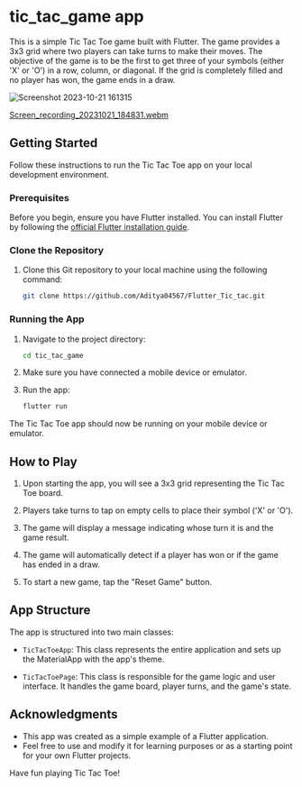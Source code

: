 # tic_tac_game app



This is a simple Tic Tac Toe game built with Flutter. The game provides a 3x3 grid where two players can take turns to make their moves. The objective of the game is to be the first to get three of your symbols (either 'X' or 'O') in a row, column, or diagonal. If the grid is completely filled and no player has won, the game ends in a draw.

![Screenshot 2023-10-21 161315](https://github.com/Aditya04567/Flutter_Tic_tac/assets/127686599/b11bcbf8-d712-47ca-81a1-937a816e8a8e)

[Screen_recording_20231021_184831.webm](https://github.com/Aditya04567/Flutter_Tic_tac/assets/127686599/1a43d0b5-74be-4514-9915-fa17652219a4)


## Getting Started

Follow these instructions to run the Tic Tac Toe app on your local development environment.

### Prerequisites

Before you begin, ensure you have Flutter installed. You can install Flutter by following the [official Flutter installation guide](https://flutter.dev/docs/get-started/install).

### Clone the Repository

1. Clone this Git repository to your local machine using the following command:

   ```bash
   git clone https://github.com/Aditya04567/Flutter_Tic_tac.git
   ```

### Running the App

1. Navigate to the project directory:

   ```bash
   cd tic_tac_game
   ```

2. Make sure you have connected a mobile device or emulator.

3. Run the app:

   ```bash
   flutter run
   ```

The Tic Tac Toe app should now be running on your mobile device or emulator.

## How to Play

1. Upon starting the app, you will see a 3x3 grid representing the Tic Tac Toe board.

2. Players take turns to tap on empty cells to place their symbol ('X' or 'O').

3. The game will display a message indicating whose turn it is and the game result.

4. The game will automatically detect if a player has won or if the game has ended in a draw.

5. To start a new game, tap the "Reset Game" button.

## App Structure

The app is structured into two main classes:

- `TicTacToeApp`: This class represents the entire application and sets up the MaterialApp with the app's theme.

- `TicTacToePage`: This class is responsible for the game logic and user interface. It handles the game board, player turns, and the game's state.


## Acknowledgments

- This app was created as a simple example of a Flutter application.
- Feel free to use and modify it for learning purposes or as a starting point for your own Flutter projects.

Have fun playing Tic Tac Toe!
